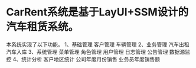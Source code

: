 # CarRent系统是基于LayUI+SSM设计的汽车租赁系统。
本系统实现了以下功能。
1、基础管理
      客户管理
      车辆管理
2、业务管理
      汽车出租
      汽车入库
3、系统管理
      菜单管理
      角色管理
      用户管理
      日志管理
      公告管理
      数据源监控
4、统计分析
      客户地区统计
      公司年度月份销售
      业务员年度销售额
